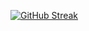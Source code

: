 [![GitHub Streak](https://github-readme-streak-stats.herokuapp.com/?user=LolaperezDS)](https://git.io/streak-stats)
